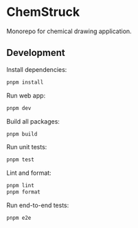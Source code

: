 # ChemStruck

Monorepo for chemical drawing application.

## Development

Install dependencies:

```bash
pnpm install
```

Run web app:

```bash
pnpm dev
```

Build all packages:

```bash
pnpm build
```

Run unit tests:

```bash
pnpm test
```

Lint and format:

```bash
pnpm lint
pnpm format
```

Run end-to-end tests:

```bash
pnpm e2e
```
